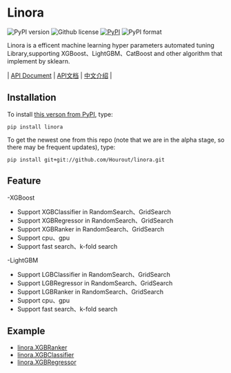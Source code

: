# Linora



![PyPI version](https://img.shields.io/pypi/pyversions/linora.svg)
![Github license](https://img.shields.io/github/license/Hourout/linora.svg)
[![PyPI](https://img.shields.io/pypi/v/linora.svg)](https://pypi.python.org/pypi/linora)
![PyPI format](https://img.shields.io/pypi/format/linora.svg)

Linora is a efficent machine learning hyper parameters automated tuning Library,supporting XGBoost、LightGBM、CatBoost and other algorithm that implement by sklearn. 
 


| [API Document](https://github.com/Hourout/linora/blob/master/document/English_API.md) | [API文档](https://github.com/Hourout/linora/blob/master/document/Chinese_API.md) | [中文介绍](https://github.com/Hourout/linora/blob/master/document/Chinese.md) |

## Installation

To install [this verson from PyPI](https://pypi.org/project/linora/), type:

```
pip install linora
```

To get the newest one from this repo (note that we are in the alpha stage, so there may be frequent updates), type:

```
pip install git+git://github.com/Hourout/linora.git
```

## Feature
-XGBoost
  - Support XGBClassifier in RandomSearch、GridSearch
  - Support XGBRegressor in RandomSearch、GridSearch
  - Support XGBRanker in RandomSearch、GridSearch
  - Support cpu、gpu
  - Support fast search、k-fold search

-LightGBM
  - Support LGBClassifier in RandomSearch、GridSearch
  - Support LGBRegressor in RandomSearch、GridSearch
  - Support LGBRanker in RandomSearch、GridSearch
  - Support cpu、gpu
  - Support fast search、k-fold search

## Example
- [linora.XGBRanker](https://github.com/Hourout/linora/blob/master/example/XGBRanker.ipynb)
- [linora.XGBClassifier](https://github.com/Hourout/linora/blob/master/example/XGBClassifier.ipynb)
- [linora.XGBRegressor](https://github.com/Hourout/linora/blob/master/example/XGBRegressor.ipynb)
